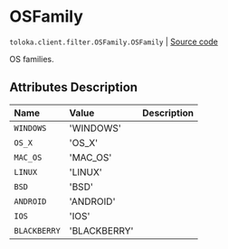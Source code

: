 # OSFamily
`toloka.client.filter.OSFamily.OSFamily` | [Source code](https://github.com/Toloka/toloka-kit/blob/v1.0.2/src/client/filter.py#L558)

OS families.

## Attributes Description

| Name | Value | Description |
| :------| :-----------| :----------| 
`WINDOWS`|'WINDOWS'|
`OS_X`|'OS_X'|
`MAC_OS`|'MAC_OS'|
`LINUX`|'LINUX'|
`BSD`|'BSD'|
`ANDROID`|'ANDROID'|
`IOS`|'IOS'|
`BLACKBERRY`|'BLACKBERRY'|
